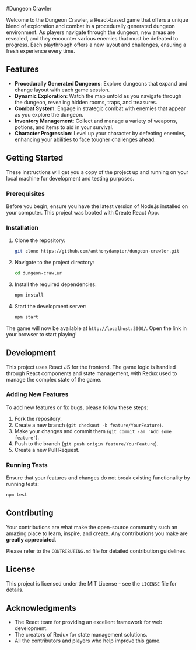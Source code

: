#Dungeon Crawler

Welcome to the Dungeon Crawler, a React-based game that offers a unique blend of exploration and combat in a procedurally generated dungeon environment. As players navigate through the dungeon, new areas are revealed, and they encounter various enemies that must be defeated to progress. Each playthrough offers a new layout and challenges, ensuring a fresh experience every time.

## Features

- **Procedurally Generated Dungeons**: Explore dungeons that expand and change layout with each game session.
- **Dynamic Exploration**: Watch the map unfold as you navigate through the dungeon, revealing hidden rooms, traps, and treasures.
- **Combat System**: Engage in strategic combat with enemies that appear as you explore the dungeon.
- **Inventory Management**: Collect and manage a variety of weapons, potions, and items to aid in your survival.
- **Character Progression**: Level up your character by defeating enemies, enhancing your abilities to face tougher challenges ahead.

## Getting Started

These instructions will get you a copy of the project up and running on your local machine for development and testing purposes.

### Prerequisites

Before you begin, ensure you have the latest version of Node.js installed on your computer. This project was booted with Create React App.

### Installation

1. Clone the repository:
   ```bash
   git clone https://github.com/anthonydampier/dungeon-crawler.git
   ```
2. Navigate to the project directory:
   ```bash
   cd dungeon-crawler
   ```
3. Install the required dependencies:
   ```bash
   npm install
   ```
4. Start the development server:
   ```bash
   npm start
   ```

The game will now be available at `http://localhost:3000/`. Open the link in your browser to start playing!

## Development

This project uses React JS for the frontend. The game logic is handled through React components and state management, with Redux used to manage the complex state of the game.

### Adding New Features

To add new features or fix bugs, please follow these steps:

1. Fork the repository.
2. Create a new branch (`git checkout -b feature/YourFeature`).
3. Make your changes and commit them (`git commit -am 'Add some feature'`).
4. Push to the branch (`git push origin feature/YourFeature`).
5. Create a new Pull Request.

### Running Tests

Ensure that your features and changes do not break existing functionality by running tests:

```bash
npm test
```

## Contributing

Your contributions are what make the open-source community such an amazing place to learn, inspire, and create. Any contributions you make are **greatly appreciated**.

Please refer to the `CONTRIBUTING.md` file for detailed contribution guidelines.

## License

This project is licensed under the MIT License - see the `LICENSE` file for details.

## Acknowledgments

- The React team for providing an excellent framework for web development.
- The creators of Redux for state management solutions.
- All the contributors and players who help improve this game.